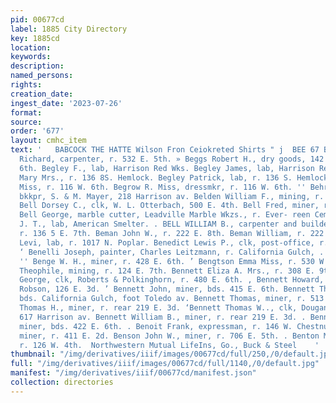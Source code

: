 ```yaml
---
pid: 00677cd
label: 1885 City Directory
key: 1885cd
location: 
keywords: 
description: 
named_persons: 
rights: 
creation_date: 
ingest_date: '2023-07-26'
format: 
source: 
order: '677'
layout: cmhc_item
text: '   BABCOCK THE HATTE Wilson Fron Ceiokreted Shirts " j  BEE 67 BEN        Beers
  Richard, carpenter, r. 532 E. 5th. » Beggs Robert H., dry goods, 142 and 144 E.
  6th. Begley F., lab, Harrison Red Wks. Begley James, lab, Harrison Red. Wks. . Begley
  Mary Mrs., r. 136 8S. Hemlock. Begley Patrick, lab, r. 136 S. Hemlock. Begrow Gussie
  Miss, r. 116 W. 6th. Begrow R. Miss, dressmkr, r. 116 W. 6th. '' Behrens Fred.,
  bkkpr, S. & M. Mayer, 218 Harrison av. Belden William F., mining, r. 421 E. 3d.
  Bell Dorsey C., clk, W. L. Otterbach, 500 E. 4th. Bell Fred, miner, r. 319 W. Chestnut.
  Bell George, marble cutter, Leadville Marble Wkzs., r. Ever- reen Cemetery. » Bell
  J. T., lab, American Smelter. . BELL WILLIAM B., carpenter and builder, 125 W. 4th,
  r. 136 5 E. 7th. Beman John W., r. 222 E. 8th. Beman William, r. 222 E. 8th. Benard
  Levi, lab, r. 1017 N. Poplar. Benedict Lewis P., clk, post-office, r. 111 W. 4th.
  ‘ Benelli Joseph, painter, Charles Leitzmann, r. California Gulch, . east of limits.
  '' Benge W. H., miner, r. 428 E. 6th. ’ Bengtson Emma Miss, r. 530 W. 2d. '' Benjovsky
  Theophile, mining, r. 124 E. 7th. Bennett Eliza A. Mrs., r. 308 E. 9th. Bennett
  George, clk, Roberts & Polkinghorn, r. 480 E. 6th. , Bennett Howard, driver, Thomas
  Robson, 126 E. 3d. ’ Bennett John, miner, bds. 415 E. 6th. Bennett Thomas, miner,
  bds. California Gulch, foot Toledo av. Bennett Thomas, miner, r. 513 E. 6th. Bennett
  Thomas H., miner, r. rear 219 E. 3d. ‘Bennett Thomas W.., clk, Dougan & Co., r.
  617 Harrison av. Bennett William B., miner, r. rear 219 E. 3d. . Bennetts Charles,
  miner, bds. 422 E. 6th. . Benoit Frank, expressman, r. 146 W. Chestnut. Benson John,
  miner, r. 411 E. 2d. Benson John W., miner, r. 706 E. 5th. . Benton Mary Mrs., cold,
  r. 126 W. 4th.  Northwestern Mutual LifeIns, Go., Buck & Steel    '
thumbnail: "/img/derivatives/iiif/images/00677cd/full/250,/0/default.jpg"
full: "/img/derivatives/iiif/images/00677cd/full/1140,/0/default.jpg"
manifest: "/img/derivatives/iiif/00677cd/manifest.json"
collection: directories
---
```

